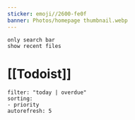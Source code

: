 ```yaml
---
sticker: emoji//2600-fe0f
banner: Photos/homepage thumbnail.webp
---
```


```search-bar 
only search bar 
show recent files
```



# [[Todoist]] 
```todoist  
filter: "today | overdue"  
sorting:
- priority
autorefresh: 5
```
